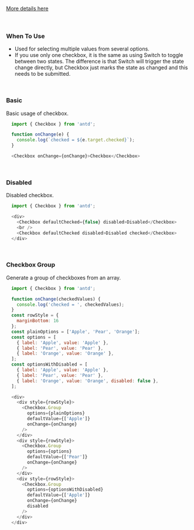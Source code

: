 <a href="https://ant.design/components/checkbox/" title="More details about Ant checkbox">More details here</a>
<br />
<br />
<br />
<h3>When To Use</h3>
<ul>
  <li>Used for selecting multiple values from several options.</li>
  <li>If you use only one checkbox, it is the same as using Switch to toggle between two states. The difference is that Switch will trigger the state change directly, but Checkbox just marks the state as changed and this needs to be submitted.</li>
</ul>
<br />
<h3>Basic</h3>
<p>Basic usage of checkbox.</p>

```js
  import { Checkbox } from 'antd';

  function onChange(e) {
    console.log(`checked = ${e.target.checked}`);
  }

  <Checkbox onChange={onChange}>Checkbox</Checkbox>
```

<br />
<h3>Disabled</h3>
<p>Disabled checkbox.</p>

```js
  import { Checkbox } from 'antd';

  <div>
    <Checkbox defaultChecked={false} disabled>Disabled</Checkbox>
    <br />
    <Checkbox defaultChecked disabled>Disabled checked</Checkbox>
  </div>
```
<br />
<h3>Checkbox Group</h3>
<p>Generate a group of checkboxes from an array.</p>

```js
  import { Checkbox } from 'antd';

  function onChange(checkedValues) {
    console.log('checked = ', checkedValues);
  }
  const rowStyle = {
    marginBottom: 16
  };
  const plainOptions = ['Apple', 'Pear', 'Orange'];
  const options = [
    { label: 'Apple', value: 'Apple' },
    { label: 'Pear', value: 'Pear' },
    { label: 'Orange', value: 'Orange' },
  ];
  const optionsWithDisabled = [
    { label: 'Apple', value: 'Apple' },
    { label: 'Pear', value: 'Pear' },
    { label: 'Orange', value: 'Orange', disabled: false },
  ];

  <div>
    <div style={rowStyle}>
      <Checkbox.Group
        options={plainOptions}
        defaultValue={['Apple']}
        onChange={onChange}
      />
    </div>
    <div style={rowStyle}>
      <Checkbox.Group
        options={options}
        defaultValue={['Pear']}
        onChange={onChange}
      />
    </div>
    <div style={rowStyle}>
      <Checkbox.Group
        options={optionsWithDisabled}
        defaultValue={['Apple']}
        onChange={onChange}
        disabled
      />
    </div>
  </div>
```
